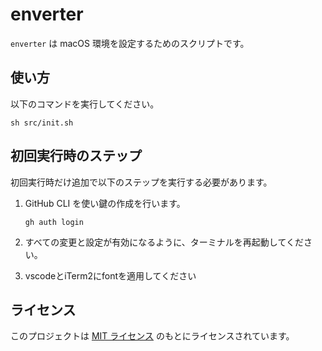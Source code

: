 # enverter

`enverter` は macOS 環境を設定するためのスクリプトです。

## 使い方

以下のコマンドを実行してください。

```shell
sh src/init.sh
```

## 初回実行時のステップ

初回実行時だけ追加で以下のステップを実行する必要があります。

1. GitHub CLI を使い鍵の作成を行います。
   ```
   gh auth login
   ```

2. すべての変更と設定が有効になるように、ターミナルを再起動してください。
3. vscodeとiTerm2にfontを適用してください

## ライセンス

このプロジェクトは [MIT ライセンス](LICENSE) のもとにライセンスされています。